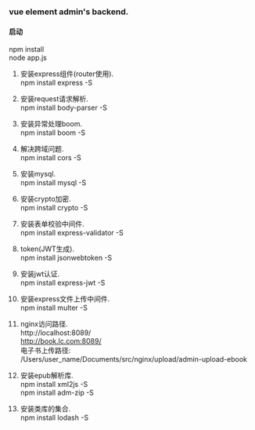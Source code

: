### vue element admin's backend.
#### 启动
npm install  
node app.js  

1. 安装express组件(router使用).  
npm install express -S  

2. 安装request请求解析.  
npm install body-parser -S  

3. 安装异常处理boom.  
npm install boom -S 
 
4. 解决跨域问题.  
npm install cors -S  

5. 安装mysql.  
npm install mysql -S  

6. 安装crypto加密.  
npm install crypto -S  

7. 安装表单校验中间件.  
npm install express-validator -S  

8. token(JWT生成).  
npm install jsonwebtoken -S  

9. 安装jwt认证.  
npm install express-jwt -S  

10. 安装express文件上传中间件.  
npm install multer -S  

11. nginx访问路径.  
http://localhost:8089/  
http://book.lc.com:8089/  
电子书上传路径:  
/Users/user_name/Documents/src/nginx/upload/admin-upload-ebook  

12. 安装epub解析库.  
npm install xml2js -S  
npm install adm-zip -S  

13. 安装类库的集合.  
npm install lodash -S  
